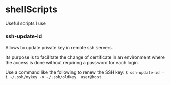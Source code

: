 # shellScripts
Useful scripts I use

### ssh-update-id
Allows to update private key in remote ssh servers.

Its purpose is to facilitate the change of certificate in an environment where the access is done without requiring a password for each login.

Use a command like the following to renew the SSH key:
`$ ssh-update-id -i ~/.ssh/mykey -o ~/.ssh/oldkey  user@host`


